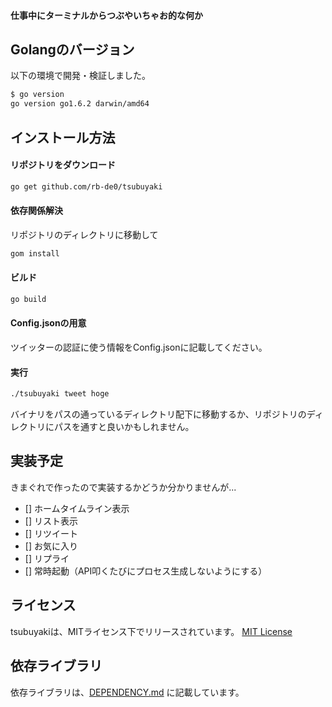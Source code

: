 #### 仕事中にターミナルからつぶやいちゃお的な何か

## Golangのバージョン
以下の環境で開発・検証しました。

```bash
$ go version
go version go1.6.2 darwin/amd64
```

## インストール方法


#### リポジトリをダウンロード

```bash
go get github.com/rb-de0/tsubuyaki
```

#### 依存関係解決

リポジトリのディレクトリに移動して

```bash
gom install
```

#### ビルド

```bash
go build
```

#### Config.jsonの用意

ツイッターの認証に使う情報をConfig.jsonに記載してください。

#### 実行

```bash
./tsubuyaki tweet hoge
```

バイナリをパスの通っているディレクトリ配下に移動するか、リポジトリのディレクトリにパスを通すと良いかもしれません。

## 実装予定
きまぐれで作ったので実装するかどうか分かりませんが...

- [] ホームタイムライン表示
- [] リスト表示
- [] リツイート
- [] お気に入り
- [] リプライ
- [] 常時起動（API叩くたびにプロセス生成しないようにする）

## ライセンス
tsubuyakiは、MITライセンス下でリリースされています。 [MIT License](https://github.com/rb-de0/tsubuyaki/blob/master/LICENSE)

## 依存ライブラリ
依存ライブラリは、[DEPENDENCY.md](https://github.com/rb-de0/tsubuyaki/blob/master/DEPENDENCY.md) に記載しています。